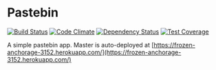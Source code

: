 # Pastebin
[![Build Status](https://travis-ci.org/ianhattendorf/pastebin.svg)](https://travis-ci.org/ianhattendorf/pastebin)
[![Code Climate](https://codeclimate.com/github/ianhattendorf/pastebin/badges/gpa.svg)](https://codeclimate.com/github/ianhattendorf/pastebin)
[![Dependency Status](https://gemnasium.com/ianhattendorf/pastebin.svg)](https://gemnasium.com/ianhattendorf/pastebin)
[![Test Coverage](https://codeclimate.com/github/ianhattendorf/pastebin/badges/coverage.svg)](https://codeclimate.com/github/ianhattendorf/pastebin)

A simple pastebin app. Master is auto-deployed at [https://frozen-anchorage-3152.herokuapp.com/](https://frozen-anchorage-3152.herokuapp.com/)
